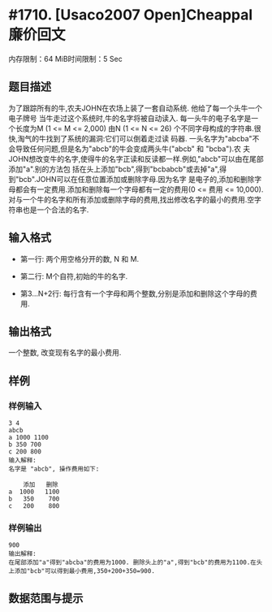 # #1710. [Usaco2007 Open]Cheappal 廉价回文

内存限制：64 MiB时间限制：5 Sec

## 题目描述

为了跟踪所有的牛,农夫JOHN在农场上装了一套自动系统. 他给了每一个头牛一个电子牌号 当牛走过这个系统时,牛的名字将被自动读入. 每一头牛的电子名字是一个长度为M (1 <= M <= 2,000) 由N (1 <= N <= 26) 个不同字母构成的字符串.很快,淘气的牛找到了系统的漏洞:它们可以倒着走过读 码器. 一头名字为"abcba"不会导致任何问题,但是名为"abcb"的牛会变成两头牛("abcb" 和 "bcba").农 夫JOHN想改变牛的名字,使得牛的名字正读和反读都一样.例如,"abcb"可以由在尾部添加"a".别的方法包 括在头上添加"bcb",得到"bcbabcb"或去掉"a",得到"bcb".JOHN可以在任意位置添加或删除字母.因为名字 是电子的,添加和删除字母都会有一定费用.添加和删除每一个字母都有一定的费用(0 <= 费用 <= 10,000). 对与一个牛的名字和所有添加或删除字母的费用,找出修改名字的最小的费用.空字符串也是一个合法的名字. 

## 输入格式

* 第一行: 两个用空格分开的数, N 和 M. 

* 第二行: M个自符,初始的牛的名字. 

* 第3...N+2行: 每行含有一个字母和两个整数,分别是添加和删除这个字母的费用.

## 输出格式

一个整数, 改变现有名字的最小费用. 

## 样例

### 样例输入

    
    
    3 4
    abcb
    a 1000 1100
    b 350 700
    c 200 800
    输入解释:
    名字是 "abcb", 操作费用如下:
    
        添加   删除
    a  1000   1100
    b   350    700
    c   200    800
    
    
    

### 样例输出

    
    
    900
    输出解释:
    在尾部添加"a"得到"abcba"的费用为1000. 删除头上的"a",得到"bcb"的费用为1100.在头上添加"bcb"可以得到最小费用,350+200+350=900.
    
    
    

## 数据范围与提示
